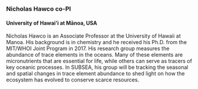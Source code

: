 ### **Nicholas Hawco** co-PI
#### University of Hawai'i at Mānoa, USA

Nicholas Hawco is an Associate Professor at the University of Hawaii at Manoa. His background is in chemistry and he received his Ph.D. from the MIT/WHOI Joint Program in 2017. His research group measures the abundance of trace elements in the oceans. Many of these elements are micronutrients that are essential for life, while others can serve as tracers of key oceanic processes. In SUBSEA, his group will be tracking the seasonal and spatial changes in trace element abundance to shed light on how the ecosystem has evolved to conserve scarce resources. 